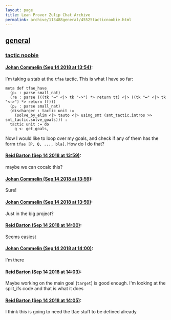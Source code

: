 ```yaml
---
layout: page
title: Lean Prover Zulip Chat Archive 
permalink: archive/113488general/45525tacticnoobie.html
---
```


## [general](index.html)
### [tactic noobie](45525tacticnoobie.html)

#### [Johan Commelin (Sep 14 2018 at 13:54)](https://leanprover.zulipchat.com/#narrow/stream/113488-general/topic/tactic%20noobie/near/133947182):
I'm taking a stab at the `tfae` tactic. This is what I have so far:
```lean
meta def tfae_have
  (p₁ : parse small_nat)
  (re : parse (((tk "→" <|> tk "->") *> return tt) <|> ((tk "↔" <|> tk "<->") *> return ff)))
  (p₂ : parse small_nat)
  (discharger : tactic unit :=
    (solve_by_elim <|> tauto <|> using_smt (smt_tactic.intros >> smt_tactic.solve_goals))) :
  tactic unit := do
    g <- get_goals,
```
Now I would like to loop over my goals, and check if any of them has the form `tfae [P, Q, ..., bla]`. How do I do that?

#### [Reid Barton (Sep 14 2018 at 13:59)](https://leanprover.zulipchat.com/#narrow/stream/113488-general/topic/tactic%20noobie/near/133947374):
maybe we can cocalc this?

#### [Johan Commelin (Sep 14 2018 at 13:59)](https://leanprover.zulipchat.com/#narrow/stream/113488-general/topic/tactic%20noobie/near/133947386):
Sure!

#### [Johan Commelin (Sep 14 2018 at 13:59)](https://leanprover.zulipchat.com/#narrow/stream/113488-general/topic/tactic%20noobie/near/133947393):
Just in the big project?

#### [Reid Barton (Sep 14 2018 at 14:00)](https://leanprover.zulipchat.com/#narrow/stream/113488-general/topic/tactic%20noobie/near/133947467):
Seems easiest

#### [Johan Commelin (Sep 14 2018 at 14:00)](https://leanprover.zulipchat.com/#narrow/stream/113488-general/topic/tactic%20noobie/near/133947471):
I'm there

#### [Reid Barton (Sep 14 2018 at 14:03)](https://leanprover.zulipchat.com/#narrow/stream/113488-general/topic/tactic%20noobie/near/133947610):
Maybe working on the main goal (`target`) is good enough. I'm looking at the split_ifs code and that is what it does

#### [Reid Barton (Sep 14 2018 at 14:05)](https://leanprover.zulipchat.com/#narrow/stream/113488-general/topic/tactic%20noobie/near/133947696):
I think this is going to need the tfae stuff to be defined already

